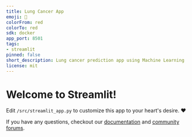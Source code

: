 ```yaml
---
title: Lung Cancer App
emoji: 🚀
colorFrom: red
colorTo: red
sdk: docker
app_port: 8501
tags:
- streamlit
pinned: false
short_description: Lung cancer prediction app using Machine Learning
license: mit
---
```


# Welcome to Streamlit!

Edit `/src/streamlit_app.py` to customize this app to your heart's desire. :heart:

If you have any questions, checkout our [documentation](https://docs.streamlit.io) and [community
forums](https://discuss.streamlit.io).
